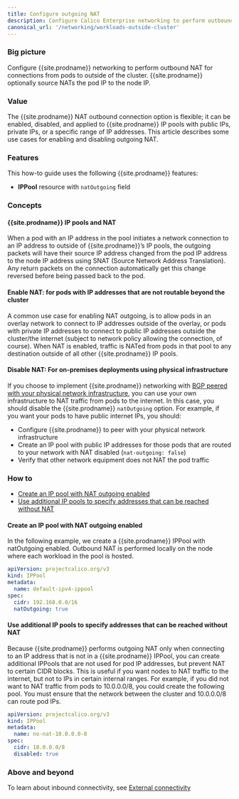 ```yaml
---
title: Configure outgoing NAT
description: Configure Calico Enterprise networking to perform outbound NAT for connections from pods to outside of the cluster.
canonical_url: '/networking/workloads-outside-cluster'
---
```


### Big picture

Configure {{site.prodname}} networking to perform outbound NAT for connections from pods to outside of the cluster. {{site.prodname}} optionally source NATs the pod IP to the node IP.

### Value

The {{site.prodname}} NAT outbound connection option is flexible; it can be enabled, disabled, and applied to {{site.prodname}} IP pools with public IPs, private IPs, or a specific range of IP addresses. This article describes some use cases for enabling and disabling outgoing NAT.

### Features

This how-to guide uses the following {{site.prodname}} features:

- **IPPool** resource with `natOutgoing` field

### Concepts

#### {{site.prodname}} IP pools and NAT

When a pod with an IP address in the pool initiates a network connection to an IP address to outside of {{site.prodname}}’s IP pools, the outgoing packets will have their source IP address changed from the pod IP address to the node IP address using SNAT (Source Network Address Translation). Any return packets on the connection automatically get this change reversed before being passed back to the pod.

#### Enable NAT: for pods with IP addresses that are not routable beyond the cluster

A common use case for enabling NAT outgoing, is to allow pods in an overlay network to connect to IP addresses outside of the overlay, or pods with private IP addresses to connect to public IP addresses outside the cluster/the internet (subject to network policy allowing the connection, of course). When NAT is enabled, traffic is NATed from pods in that pool to any destination outside of all other {{site.prodname}} IP pools.

#### Disable NAT: For on-premises deployments using physical infrastructure 

If you choose to implement {{site.prodname}} networking with [BGP peered with your physical network infrastructure]({{site.baseurl}}/networking/bgp), you can use your own infrastructure to NAT traffic from pods to the internet. In this case, you should disable the {{site.prodname}} `natOutgoing` option. For example, if you want your pods to have public internet IPs, you should:

- Configure {{site.prodname}} to peer with your physical network infrastructure
- Create an IP pool with public IP addresses for those pods that are routed to your network with NAT disabled (`nat-outgoing: false`)
- Verify that other network equipment does not NAT the pod traffic

### How to

- [Create an IP pool with NAT outgoing enabled](#create-an-ip-pool-with-nat-outgoing-enabled)
- [Use additional IP pools to specify addresses that can be reached without NAT](#use-additional-ip-pools-to-specify-addresses-that-can-be-reached-without-nat)

#### Create an IP pool with NAT outgoing enabled

In the following example, we create a {{site.prodname}} IPPool with natOutgoing enabled. Outbound NAT is performed locally on the node where each workload in the pool is hosted.

```yaml
apiVersion: projectcalico.org/v3
kind: IPPool
metadata:
  name: default-ipv4-ippool
spec:
  cidr: 192.168.0.0/16
  natOutgoing: true
```

#### Use additional IP pools to specify addresses that can be reached without NAT

Because {{site.prodname}} performs outgoing NAT only when connecting to an IP address that is not in a {{site.prodname}} IPPool, you can create additional IPPools that are not used for pod IP addresses, but prevent NAT to certain CIDR blocks. This is useful if you want nodes to NAT traffic to the internet, but not to IPs in certain internal ranges. For example, if you did not want to NAT traffic from pods to 10.0.0.0/8, you could create the following pool. You must ensure that the network between the cluster and 10.0.0.0/8 can route pod IPs.

```yaml
apiVersion: projectcalico.org/v3
kind: IPPool
metadata:
  name: no-nat-10.0.0.0-8
spec:
  cidr: 10.0.0.0/8
  disabled: true
```

### Above and beyond

To learn about inbound connectivity, see [External connectivity]({{site.baseurl}}/networking/external-connectivity)

